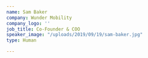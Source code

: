 ```yaml
---
name: Sam Baker
company: Wunder Mobility
company_logo: ''
job_title: Co-Founder & COO
speaker_image: "/uploads/2019/09/19/sam-baker.jpg"
type: Human

---
```

